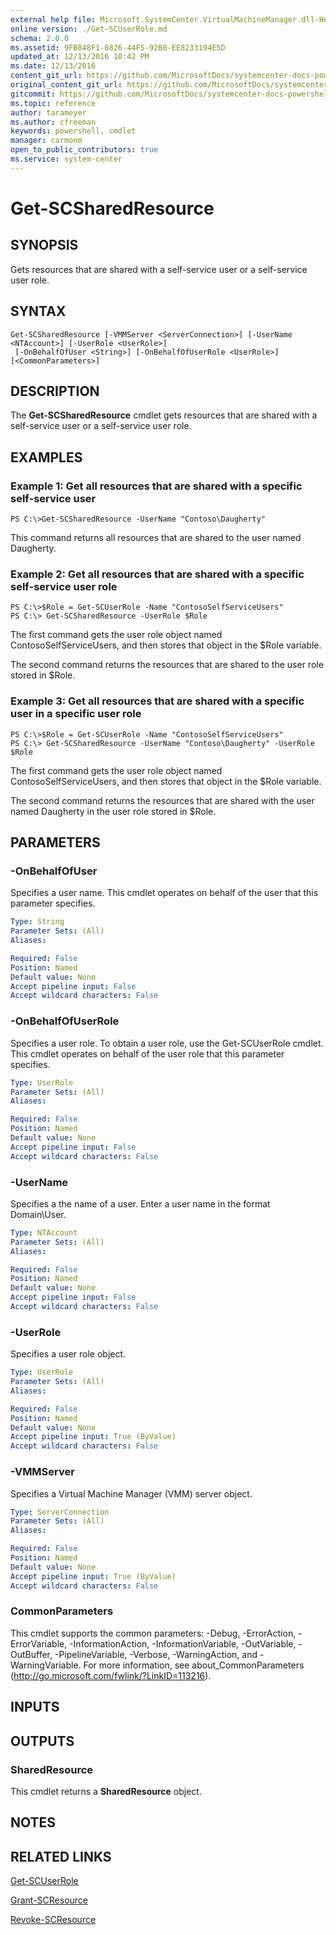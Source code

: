 ```yaml
---
external help file: Microsoft.SystemCenter.VirtualMachineManager.dll-Help.xml
online version: ./Get-SCUserRole.md
schema: 2.0.0
ms.assetid: 9FB848F1-8826-44F5-92B0-EE8233194E5D
updated_at: 12/13/2016 10:42 PM
ms.date: 12/13/2016
content_git_url: https://github.com/MicrosoftDocs/systemcenter-docs-powershell/blob/master/systemcenter-cmdlets/VirtualMachineManager/v1/Get-SCSharedResource.md
original_content_git_url: https://github.com/MicrosoftDocs/systemcenter-docs-powershell/blob/master/systemcenter-cmdlets/VirtualMachineManager/v1/Get-SCSharedResource.md
gitcommit: https://github.com/MicrosoftDocs/systemcenter-docs-powershell/blob/ea9507ac2178040476af5407227db8cb97701ea9/systemcenter-cmdlets/VirtualMachineManager/v1/Get-SCSharedResource.md
ms.topic: reference
author: tarameyer
ms.author: cfreeman
keywords: powershell, cmdlet
manager: carmonm
open_to_public_contributors: true
ms.service: system-center
---
```


# Get-SCSharedResource

## SYNOPSIS
Gets resources that are shared with a self-service user or a self-service user role.

## SYNTAX

```
Get-SCSharedResource [-VMMServer <ServerConnection>] [-UserName <NTAccount>] [-UserRole <UserRole>]
 [-OnBehalfOfUser <String>] [-OnBehalfOfUserRole <UserRole>] [<CommonParameters>]
```

## DESCRIPTION
The **Get-SCSharedResource** cmdlet gets resources that are shared with a self-service user or a self-service user role.

## EXAMPLES

### Example 1: Get all resources that are shared with a specific self-service user
```
PS C:\>Get-SCSharedResource -UserName "Contoso\Daugherty"
```

This command returns all resources that are shared to the user named Daugherty.

### Example 2: Get all resources that are shared with a specific self-service user role
```
PS C:\>$Role = Get-SCUserRole -Name "ContosoSelfServiceUsers"
PS C:\> Get-SCSharedResource -UserRole $Role
```

The first command gets the user role object named ContosoSelfServiceUsers, and then stores that object in the $Role variable.

The second command returns the resources that are shared to the user role stored in $Role.

### Example 3: Get all resources that are shared with a specific user in a specific user role
```
PS C:\>$Role = Get-SCUserRole -Name "ContosoSelfServiceUsers"
PS C:\> Get-SCSharedResource -UserName "Contoso\Daugherty" -UserRole $Role
```

The first command gets the user role object named ContosoSelfServiceUsers, and then stores that object in the $Role variable.

The second command returns the resources that are shared with the user named Daugherty in the user role stored in $Role.

## PARAMETERS

### -OnBehalfOfUser
Specifies a user name.
This cmdlet operates on behalf of the user that this parameter specifies.

```yaml
Type: String
Parameter Sets: (All)
Aliases: 

Required: False
Position: Named
Default value: None
Accept pipeline input: False
Accept wildcard characters: False
```

### -OnBehalfOfUserRole
Specifies a user role.
To obtain a user role, use the Get-SCUserRole cmdlet.
This cmdlet operates on behalf of the user role that this parameter specifies.

```yaml
Type: UserRole
Parameter Sets: (All)
Aliases: 

Required: False
Position: Named
Default value: None
Accept pipeline input: False
Accept wildcard characters: False
```

### -UserName
Specifies a the name of a user.
Enter a user name in the format Domain\User.

```yaml
Type: NTAccount
Parameter Sets: (All)
Aliases: 

Required: False
Position: Named
Default value: None
Accept pipeline input: False
Accept wildcard characters: False
```

### -UserRole
Specifies a user role object.

```yaml
Type: UserRole
Parameter Sets: (All)
Aliases: 

Required: False
Position: Named
Default value: None
Accept pipeline input: True (ByValue)
Accept wildcard characters: False
```

### -VMMServer
Specifies a Virtual Machine Manager (VMM) server object.

```yaml
Type: ServerConnection
Parameter Sets: (All)
Aliases: 

Required: False
Position: Named
Default value: None
Accept pipeline input: True (ByValue)
Accept wildcard characters: False
```

### CommonParameters
This cmdlet supports the common parameters: -Debug, -ErrorAction, -ErrorVariable, -InformationAction, -InformationVariable, -OutVariable, -OutBuffer, -PipelineVariable, -Verbose, -WarningAction, and -WarningVariable. For more information, see about_CommonParameters (http://go.microsoft.com/fwlink/?LinkID=113216).

## INPUTS

## OUTPUTS

### SharedResource
This cmdlet returns a **SharedResource** object.

## NOTES

## RELATED LINKS

[Get-SCUserRole](xref:VirtualMachineManager/v1/Get-SCUserRole.md)

[Grant-SCResource](xref:VirtualMachineManager/v1/Grant-SCResource.md)

[Revoke-SCResource](xref:VirtualMachineManager/v1/Revoke-SCResource.md)

